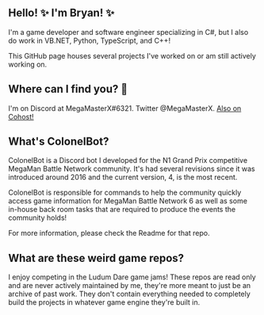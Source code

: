 ## Hello! ✨ I'm Bryan! ✨

I'm a game developer and software engineer specializing in C#, but I also do work in VB.NET, Python, TypeScript, and C++!  

This GitHub page houses several projects I've worked on or am still actively working on. 

## Where can I find you? 👀

I'm on Discord at MegaMasterX#6321.   Twitter @MegaMasterX.  [Also on Cohost!](https://cohost.org/MegaMasterX)

## What's ColonelBot?

ColonelBot is a Discord bot I developed for the N1 Grand Prix competitive MegaMan Battle Network community.  It's had several revisions since it was introduced around 2016 and the current version, 4, is the most recent.

ColonelBot is responsible for commands to help the community quickly access game information for MegaMan Battle Network 6 as well as some in-house back room tasks that are required to produce the events the community holds!

For more information, please check the Readme for that repo.

## What are these weird game repos?

I enjoy competing in the Ludum Dare game jams!  These repos are read only and are never actively maintained by me, they're more meant to just be an archive of past work.  They don't contain everything needed to completely build the projects in whatever game engine they're built in.

<!--
**MegaMasterX/MegaMasterX** is a ✨ _special_ ✨ repository because its `README.md` (this file) appears on your GitHub profile.

Here are some ideas to get you started:

- 🔭 I’m currently working on ...
- 🌱 I’m currently learning ...
- 👯 I’m looking to collaborate on ...
- 🤔 I’m looking for help with ...
- 💬 Ask me about ...
- 📫 How to reach me: ...
- 😄 Pronouns: ...
- ⚡ Fun fact: ...
-->

